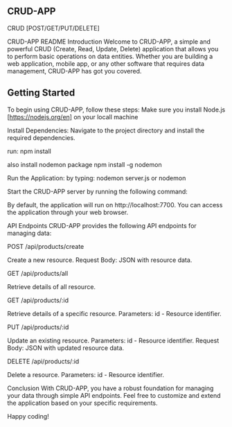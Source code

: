 ## CRUD-APP
CRUD [POST/GET/PUT/DELETE]


CRUD-APP README
Introduction
Welcome to CRUD-APP, a simple and powerful CRUD (Create, Read, Update, Delete) application that allows you to perform basic operations on data entities. Whether you are building a web application, mobile app, or any other software that requires data management, CRUD-APP has got you covered.

## Getting Started
To begin using CRUD-APP, follow these steps:
Make sure you install Node.js [https://nodejs.org/en] on your locall machine

Install Dependencies:
Navigate to the project directory and install the required dependencies.

run:
npm install

also install nodemon package 
npm install -g nodemon


Run the Application:
by typing: nodemon server.js or nodemon


Start the CRUD-APP server by running the following command:

By default, the application will run on http://localhost:7700. You can access the application through your web browser.

API Endpoints
CRUD-APP provides the following API endpoints for managing data:

POST /api/products/create

Create a new resource.
Request Body: JSON with resource data.


GET /api/products/all

Retrieve details of all resource.


GET /api/products/:id

Retrieve details of a specific resource.
Parameters: id - Resource identifier.

PUT /api/products/:id

Update an existing resource.
Parameters: id - Resource identifier.
Request Body: JSON with updated resource data.

DELETE /api/products/:id

Delete a resource.
Parameters: id - Resource identifier.

Conclusion
With CRUD-APP, you have a robust foundation for managing your data through simple API endpoints. Feel free to customize and extend the application based on your specific requirements.

Happy coding!
